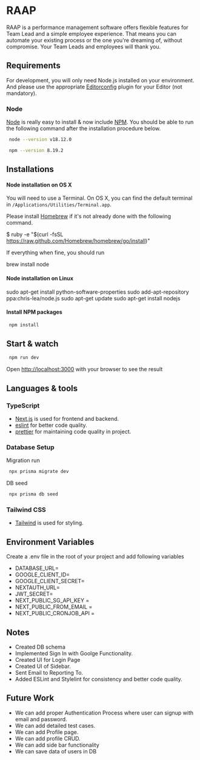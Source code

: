 # RAAP

RAAP is a performance management software offers flexible features for Team Lead and a simple employee experience. That means you can automate your existing process or the one you're dreaming of, without compromise. Your Team Leads and employees will thank you.

## Requirements

For development, you will only need Node.js installed on your environment.
And please use the appropriate [Editorconfig](http://editorconfig.org/) plugin for your Editor (not mandatory).

### Node

[Node](http://nodejs.org/) is really easy to install & now include [NPM](https://npmjs.org/).
You should be able to run the following command after the installation procedure
below.
```bash
 node --version v18.12.0

 npm --version 8.19.2
```


## Installations

#### Node installation on OS X

You will need to use a Terminal. On OS X, you can find the default terminal in
`/Applications/Utilities/Terminal.app`.

Please install [Homebrew](http://brew.sh/) if it's not already done with the following command.

  $ ruby -e "$(curl -fsSL https://raw.github.com/Homebrew/homebrew/go/install)"

If everything when fine, you should run

  brew install node

#### Node installation on Linux

  sudo apt-get install python-software-properties
  sudo add-apt-repository ppa:chris-lea/node.js
  sudo apt-get update
  sudo apt-get install nodejs

#### Install NPM packages
```bash
 npm install
```
## Start & watch


```bash
 npm run dev
```

Open [http://localhost:3000](http://localhost:3000) with your browser to see the result


## Languages & tools


### TypeScript

- [Next.js](https://github.com/vercel/next.js) is used for frontend and backend.
- [eslint](https://eslint.org/) for better code quality.
- [prettier](https://prettier.io/) for maintaining code quality in project.

### Database Setup
Migration run
```bash
 npx prisma migrate dev
```
DB seed
```bash
 npx prisma db seed
```

### Tailwind CSS
- [Tailwind](https://tailwindcss.com/) is used for styling.

## Environment Variables
Create a .env file in the root of your project and add following variables

- DATABASE_URL=
- GOOGLE_CLIENT_ID=
- GOOGLE_CLIENT_SECRET=
- NEXTAUTH_URL=
- JWT_SECRET=
- NEXT_PUBLIC_SG_API_KEY =
- NEXT_PUBLIC_FROM_EMAIL =
- NEXT_PUBLIC_CRONJOB_API =
## Notes
- Created DB schema
- Implemented Sign In with Goolge Functionality.
- Created UI for Login Page
- Created UI of Sidebar.
- Sent Email to Reporting To.
- Added ESLint and Stylelint for consistency and better code quality.



## Future Work
- We can add proper Authentication Process where user can signup with email and password.
- We can add detailed test cases.
- We can add Profile page.
- We can add profile CRUD.
- We can add side bar functionality
- We can save data of users in DB
